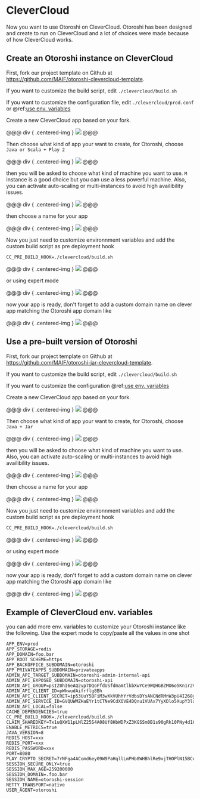 # CleverCloud

Now you want to use Otoroshi on CleverCloud. Otoroshi has been designed and create to run on CleverCloud and a lot of choices were made because of how CleverCloud works.

## Create an Otoroshi instance on CleverCloud

First, fork our project template on Github at https://github.com/MAIF/otoroshi-clevercloud-template.

If you want to customize the build script, edit `./clevercloud/build.sh`

If you want to customize the configuration file, edit `./clevercloud/prod.conf` or @ref:[use env. variables](../firstrun/env.md)

Create a new CleverCloud app based on your fork.

@@@ div { .centered-img }
<img src="../img/deploy-cc-0.png" />
@@@

Then choose what kind of app your want to create, for Otoroshi, choose `Java or Scala + Play 2`

@@@ div { .centered-img }
<img src="../img/deploy-cc-1.png" />
@@@

then you will be asked to choose what kind of machine you want to use. `M` instance is a good choice but you can use a less powerful machine. Also, you can activate auto-scaling or multi-instances to avoid high availibility issues.

@@@ div { .centered-img }
<img src="../img/deploy-cc-2.png" />
@@@

then choose a name for your app

@@@ div { .centered-img }
<img src="../img/deploy-cc-3.png" />
@@@

Now you just need to customize environnment variables and add the custom build script as pre deployment hook

`CC_PRE_BUILD_HOOK=./clevercloud/build.sh`

@@@ div { .centered-img }
<img src="../img/deploy-cc-4-bis.png" />
@@@

or using expert mode

@@@ div { .centered-img }
<img src="../img/deploy-cc-4.png" />
@@@

now your app is ready, don't forget to add a custom domain name on clever app matching the Otoroshi app domain like

@@@ div { .centered-img }
<img src="../img/deploy-cc-5.png" />
@@@

## Use a pre-built version of Otoroshi

First, fork our project template on Github at https://github.com/MAIF/otoroshi-jar-clevercloud-template.

If you want to customize the build script, edit `./clevercloud/build.sh`

If you want to customize the configuration @ref:[use env. variables](../firstrun/env.md)

Create a new CleverCloud app based on your fork.

@@@ div { .centered-img }
<img src="../img/deploy-cc-0.png" />
@@@

Then choose what kind of app your want to create, for Otoroshi, choose `Java + Jar`

@@@ div { .centered-img }
<img src="../img/deploy-cc-1.png" />
@@@

then you will be asked to choose what kind of machine you want to use. Also, you can activate auto-scaling or multi-instances to avoid high availibility issues.

@@@ div { .centered-img }
<img src="../img/deploy-cc-2.png" />
@@@

then choose a name for your app

@@@ div { .centered-img }
<img src="../img/deploy-cc-3.png" />
@@@

Now you just need to customize environnment variables and add the custom build script as pre deployment hook

`CC_PRE_BUILD_HOOK=./clevercloud/build.sh`

@@@ div { .centered-img }
<img src="../img/deploy-cc-4-bis.png" />
@@@

or using expert mode

@@@ div { .centered-img }
<img src="../img/deploy-cc-4.png" />
@@@

now your app is ready, don't forget to add a custom domain name on clever app matching the Otoroshi app domain like

@@@ div { .centered-img }
<img src="../img/deploy-cc-5.png" />
@@@

## Example of CleverCloud env. variables

you can add more env. variables to customize your Otoroshi instance like the following. Use the expert mode to copy/paste all the values in one shot

```
APP_ENV=prod
APP_STORAGE=redis
APP_DOMAIN=foo.bar
APP_ROOT_SCHEME=https
APP_BACKOFFICE_SUBDOMAIN=otoroshi
APP_PRIVATEAPPS_SUBDOMAIN=privateapps
ADMIN_API_TARGET_SUBDOMAIN=otoroshi-admin-internal-api
ADMIN_API_EXPOSED_SUBDOMAIN=otoroshi-api
ADMIN_API_GROUP=psIZ0hI6eAQ2vp7DQoFfdUSfdmamtlkbXwYCe9WQHGBZMO6o5Kn1r2VVSmI61IVX
ADMIN_API_CLIENT_ID=pWkwudAifrflg8Bh
ADMIN_API_CLIENT_SECRET=ip53UuY5BFiM3wXkVUhhYrVdbsDYsANCNdRMnW3pU4I268ylsF6xxkvusS6Wv4AW
ADMIN_API_SERVICE_ID=GVQUWMZHaEYr1tCTNe9CdXOVE4DQnu1VUAx7YyXDlo5XupY3laZlWUnGyDt1vfGx
ADMIN_API_LOCAL=false
CACHE_DEPENDENCIES=true
CC_PRE_BUILD_HOOK=./clevercloud/build.sh
CLAIM_SHAREDKEY=Tx1uQXW11pLNlZ25S4A08Uf8HbWDPxZ3KGSSm0B1s90gRk10PNy4d1HKY4Dnvvv5
ENABLE_METRICS=true
JAVA_VERSION=8
REDIS_HOST=xxx
REDIS_PORT=xxx
REDIS_PASSWORD=xxx
PORT=8080
PLAY_CRYPTO_SECRET=7rNFga4AComd6ey09W9PaHqllLmPHb8WHBhlRe9xjTHOPlN15BCeSQf610cmLU1w
SESSION_SECURE_ONLY=true
SESSION_MAX_AGE=259200000
SESSION_DOMAIN=.foo.bar
SESSION_NAME=otoroshi-session
NETTY_TRANSPORT=native
USER_AGENT=otoroshi
```